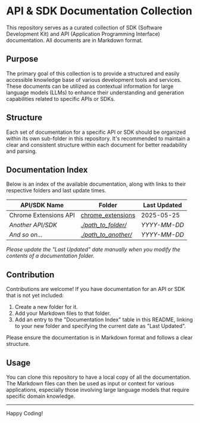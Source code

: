 # API & SDK Documentation Collection

This repository serves as a curated collection of SDK (Software Development Kit) and API (Application Programming Interface) documentation. All documents are in Markdown format.

## Purpose

The primary goal of this collection is to provide a structured and easily accessible knowledge base of various development tools and services. These documents can be utilized as contextual information for large language models (LLMs) to enhance their understanding and generation capabilities related to specific APIs or SDKs.

## Structure

Each set of documentation for a specific API or SDK should be organized within its own sub-folder in this repository. It's recommended to maintain a clear and consistent structure within each document for better readability and parsing.

## Documentation Index

Below is an index of the available documentation, along with links to their respective folders and last update times.

| API/SDK Name          | Folder                                      | Last Updated |
|-----------------------|---------------------------------------------|--------------|
| Chrome Extensions API | [chrome_extensions](./chrome_extensions/)   | 2025-05-25   |
| _Another API/SDK_     | [_./path_to_folder/_](./path_to_folder/)    | _YYYY-MM-DD_ |
| _And so on..._        | [_./path_to_another/_](./path_to_another/) | _YYYY-MM-DD_ |

*Please update the "Last Updated" date manually when you modify the contents of a documentation folder.*

## Contribution

Contributions are welcome! If you have documentation for an API or SDK that is not yet included:
1. Create a new folder for it.
2. Add your Markdown files to that folder.
3. Add an entry to the "Documentation Index" table in this README, linking to your new folder and specifying the current date as "Last Updated".

Please ensure the documentation is in Markdown format and follows a clear structure.

## Usage

You can clone this repository to have a local copy of all the documentation. The Markdown files can then be used as input or context for various applications, especially those involving large language models that require specific domain knowledge.

---

Happy Coding!